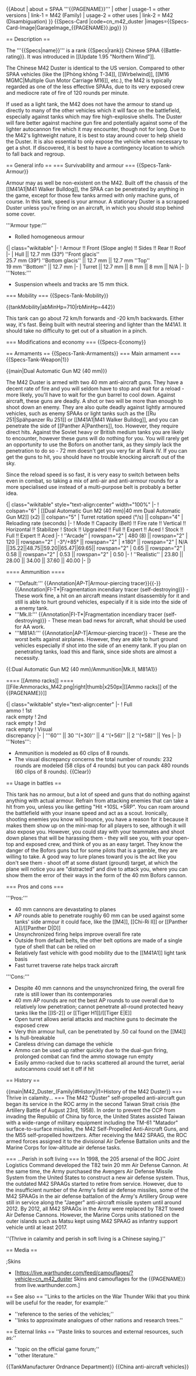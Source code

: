 {{About
| about = SPAA '''{{PAGENAME}}'''
| other
| usage-1 = other versions
| link-1 = M42 (Family)
| usage-2 = other uses
| link-2 = M42 (Disambiguation)
}}
{{Specs-Card
|code=cn_m42_duster
|images={{Specs-Card-Image|GarageImage_{{PAGENAME}}.jpg}}
}}

== Description ==
<!-- ''In the description, the first part should be about the history of the creation and combat usage of the vehicle, as well as its key features. In the second part, tell the reader about the ground vehicle in the game. Insert a screenshot of the vehicle, so that if the novice player does not remember the vehicle by name, he will immediately understand what kind of vehicle the article is talking about.'' -->
The '''{{Specs|name}}''' is a rank {{Specs|rank}} Chinese SPAA {{Battle-rating}}. It was introduced in [[Update 1.95 "Northern Wind"]].

The Chinese M42 Duster is identical to the US version. Compared to other SPAA vehicles (like the [[Phòng không T-34]], [[Wirbelwind]], [[M16 MGMC|Multiple Gun Motor Carriage M16]], etc.), the M42 is typically regarded as one of the less effective SPAAs, due to its very exposed crew and mediocre rate of fire of 120 rounds per minute.

If used as a light tank, the M42 does not have the armour to stand up directly to many of the other vehicles which it will face on the battlefield, especially against tanks which may fire high-explosive shells. The Duster will fare better against machine gun fire and potentially against some of the lighter autocannon fire which it may encounter, though not for long. Due to the M42's lightweight nature, it is best to stay around cover to help shield the Duster. It is also essential to only expose the vehicle when necessary to get a shot. If discovered, it is best to have a contingency location to which to fall back and regroup.

== General info ==
=== Survivability and armour ===
{{Specs-Tank-Armour}}
<!-- ''Describe armour protection. Note the most well protected and key weak areas. Appreciate the layout of modules as well as the number and location of crew members. Is the level of armour protection sufficient, is the placement of modules helpful for survival in combat? If necessary use a visual template to indicate the most secure and weak zones of the armour.'' -->
Armour may as well be non-existent on the M42. Built off the chassis of the [[M41A1|M41 Walker Bulldog]], the SPAA can be penetrated by anything in the game, except for those few tanks armed with only machine guns, of course. In this tank, speed is your armour. A stationary Duster is a scrapped Duster unless you're firing on an aircraft, in which you should stop behind some cover.

'''Armour type:'''

* Rolled homogeneous armour

{| class="wikitable"
|-
! Armour !! Front (Slope angle) !! Sides !! Rear !! Roof
|-
| Hull || 12.7 mm (33°) ''Front glacis'' <br /> 25.7 mm (39°) ''Bottom glacis'' || 12.7 mm || 12.7 mm ''Top'' <br /> 19 mm ''Bottom'' || 12.7 mm
|-
| Turret || 12.7 mm || 8 mm || 8 mm || N/A
|-
|}
'''Notes:'''

* Suspension wheels and tracks are 15 mm thick.

=== Mobility ===
{{Specs-Tank-Mobility}}
<!-- ''Write about the mobility of the ground vehicle. Estimate the specific power and manoeuvrability, as well as the maximum speed forwards and backwards.'' -->

{{tankMobility|abMinHp=710|rbMinHp=442}}

This tank can go about 72 km/h forwards and -20 km/h backwards. Either way, it's fast. Being built with neutral steering and lighter than the M41A1. It should take no difficulty to get out of a situation in a pinch.

=== Modifications and economy ===
{{Specs-Economy}}

== Armaments ==
{{Specs-Tank-Armaments}}
=== Main armament ===
{{Specs-Tank-Weapon|1}}
<!-- ''Give the reader information about the characteristics of the main gun. Assess its effectiveness in a battle based on the reloading speed, ballistics and the power of shells. Do not forget about the flexibility of the fire, that is how quickly the cannon can be aimed at the target, open fire on it and aim at another enemy. Add a link to the main article on the gun: <code><nowiki>{{main|Name of the weapon}}</nowiki></code>. Describe in general terms the ammunition available for the main gun. Give advice on how to use them and how to fill the ammunition storage.'' -->
{{main|Dual Automatic Gun M2 (40 mm)}}

The M42 Duster is armed with two 40 mm anti-aircraft guns. They have a decent rate of fire and you will seldom have to stop and wait for a reload - more likely, you'll have to wait for the gun barrel to cool down. Against aircraft, these guns are deadly. A shot or two will be more than enough to shoot down an enemy. They are also quite deadly against lightly armoured vehicles, such as enemy SPAAs or light tanks such as the [[Ru 251|Spähpanzer Ru 251]] or [[M41A1|M41 Walker Bulldog]], and you can penetrate the side of [[Panther A|Panthers]], too. However, they require direct hits. Against the Soviet heavy or British medium tanks you are likely to encounter, however these guns will do nothing for you. You will rarely get an opportunity to use the Bofors on another tank, as they simply lack the penetration to do so - 72 mm doesn't get you very far at Rank IV. If you can get the guns to hit, you should have no trouble knocking aircraft out of the sky.

Since the reload speed is so fast, it is very easy to switch between belts even in combat, so taking a mix of anti-air and anti-armour rounds for a more specialised use instead of a multi-purpose belt is probably a better idea.

{| class="wikitable" style="text-align:center" width="100%"
|-
! colspan="6" | [[Dual Automatic Gun M2 (40 mm)|40 mm Dual Automatic Gun M2]] (x2) || colspan="5" | Turret rotation speed (°/s) || colspan="4" | Reloading rate (seconds)
|-
! Mode !! Capacity (Belt) !! Fire rate !! Vertical !! Horizontal !! Stabilizer
! Stock !! Upgraded !! Full !! Expert !! Aced
! Stock !! Full !! Expert !! Aced
|-
! ''Arcade''
| rowspan="2" | 480 (8) || rowspan="2" | 120 || rowspan="2" | -3°/+85° || rowspan="2" | ±180° || rowspan="2" | N/A ||35.22||48.75||59.20||65.47||69.65|| rowspan="2" | 0.65 || rowspan="2" | 0.58 || rowspan="2" | 0.53 || rowspan="2" | 0.50
|-
! ''Realistic''
| 23.80 || 28.00 || 34.00 || 37.60 || 40.00
|-
|}

==== Ammunition ====

* '''Default:''' {{Annotation|AP-T|Armour-piercing tracer}}{{-}}{{Annotation|FI-T*|Fragmentation incendiary tracer (self-destroying)}} - These work fine, a hit on an aircraft means instant disassembly for it and still is able to hurt ground vehicles, especially if it is side into the side of a enemy tank.
* '''Mk.II:''' {{Annotation|FI-T*|Fragmentation incendiary tracer (self-destroying)}} - These mean bad news for aircraft, what should be used for AA work.
* '''M81A1:''' {{Annotation|AP-T|Armour-piercing tracer}} - These are the worst belts against airplanes. However, they are able to hurt ground vehicles especially if shot into the side of an enemy tank. If you plan on penetrating tanks, load this and flank, since side shots are almost a necessity.

{{:Dual Automatic Gun M2 (40 mm)/Ammunition|Mk.II, M81A1}}

==== [[Ammo racks]] ====
[[File:Ammoracks_M42.png|right|thumb|x250px|[[Ammo racks]] of the {{PAGENAME}}]]
<!-- '''Last updated: 2.25.1.70''' -->
{| class="wikitable" style="text-align:center"
|-
! Full<br>ammo
! 1st<br>rack empty
! 2nd<br>rack empty
! 3rd<br>rack empty
! Visual<br>discrepancy
|-
| '''60''' || 30&nbsp;''(+30)'' || 4&nbsp;''(+56)'' || 2&nbsp;''(+58)'' || Yes
|-
|}
'''Notes''':

* Ammunition is modeled as 60 clips of 8 rounds.
* The visual discrepancy concerns the total number of rounds: 232 rounds are modeled (58 clips of 4 rounds) but you can pack 480 rounds (60 clips of 8 rounds).
{{Clear}}

== Usage in battles ==
<!-- ''Describe the tactics of playing in the vehicle, the features of using vehicles in the team and advice on tactics. Refrain from creating a "guide" - do not impose a single point of view but instead give the reader food for thought. Describe the most dangerous enemies and give recommendations on fighting them. If necessary, note the specifics of the game in different modes (AB, RB, SB).'' -->

This tank has no armour, but a lot of speed and guns that do nothing against anything with actual armour. Refrain from attacking enemies that can take a hit from you, unless you like getting "Hit +10SL +5RP". You can roam around the battlefield with your insane speed and act as a scout. Ironically, shooting enemies you know will bounce, you have a reason for it because it makes them show up on the mini-map for all players to see, although it will also expose you. However, you could stay with your teammates and shoot down planes that will be harassing them - they will see you, with your open-top and exposed crew, and think of you as an easy target. They know the danger of the Bofors guns but for some pilots that is a gamble, they are willing to take. A good way to lure planes toward you is the act like you don't see them - shoot off at some distant (ground) target, at which the plane will notice you are "distracted" and dive to attack you, where you can show them the error of their ways in the form of the 40 mm Bofors cannon.

=== Pros and cons ===
<!-- ''Summarise and briefly evaluate the vehicle in terms of its characteristics and combat effectiveness. Mark its pros and cons in a bulleted list. Try not to use more than 6 points for each of the characteristics. Avoid using categorical definitions such as "bad", "good" and the like - use substitutions with softer forms such as "inadequate" and "effective".'' -->

'''Pros:'''

* 40 mm cannons are devastating to planes
* AP rounds able to penetrate roughly 60 mm can be used against some tanks' side armour it could face, like the [[M4]], [[Chi-Ri II]] or [[Panther A]]/[[Panther D|D]]
* Unsynchronized firing helps improve overall fire rate
* Outside from default belts, the other belt options are made of a single type of shell that can be relied on
* Relatively fast vehicle with good mobility due to the [[M41A1]] light tank basis
* Fast turret traverse rate helps track aircraft

'''Cons:'''

* Despite 40 mm cannons and the unsynchronized firing, the overall fire rate is still lower than its contemporaries
* 40 mm AP rounds are not the best AP rounds to use overall due to relatively low penetration; cannot penetrate all-round protected heavy tanks like the [[IS-2]] or [[Tiger H1]]/[[Tiger E|E]]
* Open turret allows aerial attacks and machine guns to decimate the exposed crew
* Very thin armour hull, can be penetrated by .50 cal found on the [[M4]]
* Is hull-breakable
* Careless driving can damage the vehicle
* Ammo can be used up rather quickly due to the dual-gun firing, prolonged combat can find the ammo stowage run empty
* Easily ammo-racked due to racks scattered all around the turret, aerial autocannons could set it off if hit

== History ==
<!-- ''Describe the history of the creation and combat usage of the vehicle in more detail than in the introduction. If the historical reference turns out to be too long, take it to a separate article, taking a link to the article about the vehicle and adding a block "/History" (example: <nowiki>https://wiki.warthunder.com/(Vehicle-name)/History</nowiki>) and add a link to it here using the <code>main</code> template. Be sure to reference text and sources by using <code><nowiki><ref></ref></nowiki></code>, as well as adding them at the end of the article with <code><nowiki><references /></nowiki></code>. This section may also include the vehicle's dev blog entry (if applicable) and the in-game encyclopedia description (under <code><nowiki>=== In-game description ===</nowiki></code>, also if applicable).'' -->
{{main|M42_Duster_(Family)#History|l1=History of the M42 Duster}}
=== Thrive in calamity... ===
The M42 "Duster" self-propelled anti-aircraft gun began its service in the ROC army in the second Taiwan Strait crisis (the Artillery Battle of August 23rd, 1958). In order to prevent the CCP from invading the Republic of China by force, the United States assisted Taiwan with a wide-range of military equipment including the TM-61 "Matador" surface-to-surface missiles, the M42 Self-Propelled Anti-Aircraft Guns, and the M55 self-propelled howitzers. After receiving the M42 SPAAG, the ROC armed forces assigned it to the divisional Air Defense Battalion units and the Marine Corps for low-altitude air defense tasks.

=== ...Perish in soft living ===
In 1998, the 205 arsenal of the ROC Joint Logistics Command developed the T82 twin 20 mm Air Defense Cannon. At the same time, the Army purchased the Avengers Air Defense Missile System from the United States to construct a new air defense system. Thus, the outdated M42 SPAAGs started to retire from service. However, due to the insufficient number of the Army's field air defense missiles, some of the M42 SPAAGs in the air defense battalion of the Army's Artillery Group were still in service along the "Jaeger" anti-aircraft missile system until around 2012. By 2012, all M42 SPAAGs in the Army were replaced by T82T towed Air Defense Cannons. However, the Marine Corps units stationed on the outer islands such as Matsu kept using M42 SPAAG as infantry support vehicle until at least 2017.

''(Thrive in calamity and perish in soft living is a Chinese saying.)''

== Media ==
<!-- ''Excellent additions to the article would be video guides, screenshots from the game, and photos.'' -->

;Skins

* [https://live.warthunder.com/feed/camouflages/?vehicle=cn_m42_duster Skins and camouflages for the {{PAGENAME}} from live.warthunder.com.]

== See also ==
''Links to the articles on the War Thunder Wiki that you think will be useful for the reader, for example:''

* ''reference to the series of the vehicles;''
* ''links to approximate analogues of other nations and research trees.''

== External links ==
''Paste links to sources and external resources, such as:''

* ''topic on the official game forum;''
* ''other literature.''

{{TankManufacturer Ordnance Department}}
{{China anti-aircraft vehicles}}